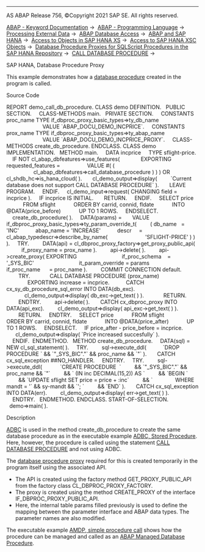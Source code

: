   

* * *

AS ABAP Release 756, ©Copyright 2021 SAP SE. All rights reserved.

[ABAP - Keyword Documentation](https://help.sap.com/doc/abapdocu_756_index_htm/7.56/en-US/abenabap.htm) →  [ABAP - Programming Language](https://help.sap.com/doc/abapdocu_756_index_htm/7.56/en-US/abenabap_reference.htm) →  [Processing External Data](https://help.sap.com/doc/abapdocu_756_index_htm/7.56/en-US/abenabap_language_external_data.htm) →  [ABAP Database Access](https://help.sap.com/doc/abapdocu_756_index_htm/7.56/en-US/abendb_access.htm) →  [ABAP and SAP HANA](https://help.sap.com/doc/abapdocu_756_index_htm/7.56/en-US/abenabap_hana.htm) →  [Access to Objects in SAP HANA XS](https://help.sap.com/doc/abapdocu_756_index_htm/7.56/en-US/abensap_hana_access.htm) →  [Access to SAP HANA XSC Objects](https://help.sap.com/doc/abapdocu_756_index_htm/7.56/en-US/abensap_hana_access_xsc.htm) →  [Database Procedure Proxies for SQLScript Procedures in the SAP HANA Repository](https://help.sap.com/doc/abapdocu_756_index_htm/7.56/en-US/abensql_script.htm) →  [CALL DATABASE PROCEDURE](https://help.sap.com/doc/abapdocu_756_index_htm/7.56/en-US/abapcall_database_procedure.htm) → 

SAP HANA, Database Procedure Proxy

This example demonstrates how a [database procedure](https://help.sap.com/doc/abapdocu_756_index_htm/7.56/en-US/abendatabase_procedure_glosry.htm "Glossary Entry") created in the program is called.

Source Code

REPORT demo\_call\_db\_procedure.
CLASS demo DEFINITION.
  PUBLIC SECTION.
    CLASS-METHODS main.
  PRIVATE SECTION.
    CONSTANTS proc\_name TYPE if\_dbproc\_proxy\_basic\_types=>ty\_db\_name
                        VALUE \`ABAP\_DOCU\_DEMO\_INCPRICE\`.
    CONSTANTS prox\_name TYPE if\_dbproc\_proxy\_basic\_types=>ty\_abap\_name
                        VALUE \`ABAP\_DOCU\_DEMO\_INCPRICE\_PROXY\`.
    CLASS-METHODS create\_db\_procedure.
ENDCLASS.
CLASS demo IMPLEMENTATION.
  METHOD main.
    DATA incprice     TYPE sflight-price.
    IF NOT cl\_abap\_dbfeatures=>use\_features(
             EXPORTING
               requested\_features =
                 VALUE #( (
                  cl\_abap\_dbfeatures=>call\_database\_procedure ) ) ) OR
       cl\_shdb\_hc=>is\_hana\_cloud( ).
      cl\_demo\_output=>display(
        \`Current database does not support CALL DATABASE PROCEDURE\` ).
      LEAVE PROGRAM.
    ENDIF.
    cl\_demo\_input=>request( CHANGING field = incprice ).
    IF incprice IS INITIAL.
      RETURN.
    ENDIF.
    SELECT price
           FROM sflight
           ORDER BY carrid, connid, fldate
           INTO @DATA(price\_before)
           UP TO 1 ROWS.
    ENDSELECT.
    create\_db\_procedure( ).
    DATA(params) =
      VALUE if\_dbproc\_proxy\_basic\_types=>ty\_param\_override\_t(
        ( db\_name   = 'INC'
          abap\_name = 'INCREASE'
          descr     = cl\_abap\_typedescr=>describe\_by\_name(
                        'SFLIGHT-PRICE' ) ) ).
    TRY.
        DATA(api) = cl\_dbproc\_proxy\_factory=>get\_proxy\_public\_api(
          if\_proxy\_name = prox\_name ).
        api->delete( ).
        api->create\_proxy( EXPORTING
                             if\_proc\_schema    = '\_SYS\_BIC'
                             it\_param\_override = params
                             if\_proc\_name      = proc\_name ).
        COMMIT CONNECTION default.
        TRY.
            CALL DATABASE PROCEDURE (prox\_name)
              EXPORTING increase = incprice.
          CATCH cx\_sy\_db\_procedure\_sql\_error INTO DATA(db\_exc).
            cl\_demo\_output=>display( db\_exc->get\_text( ) ).
            RETURN.
        ENDTRY.
        api->delete( ).
      CATCH cx\_dbproc\_proxy INTO DATA(api\_exc).
        cl\_demo\_output=>display( api\_exc->get\_text( ) ).
        RETURN.
    ENDTRY.
    SELECT price
           FROM sflight
           ORDER BY carrid, connid, fldate
           INTO @DATA(price\_after)
           UP TO 1 ROWS.
    ENDSELECT.
    IF price\_after - price\_before = incprice.
      cl\_demo\_output=>display( \`Price increased succesfully\` ).
    ENDIF.  ENDMETHOD.
  METHOD create\_db\_procedure.
    DATA(sql) = NEW cl\_sql\_statement( ).
    TRY.
        sql->execute\_ddl(
          \`DROP PROCEDURE \` && \`"\_SYS\_BIC"."\` && proc\_name && \`"\` ).
      CATCH cx\_sql\_exception ##NO\_HANDLER.
    ENDTRY.
    TRY.
        sql->execute\_ddl(
           \`CREATE PROCEDURE  \`
        && \`"\_SYS\_BIC"."\` && proc\_name && \`"\`
        && \` (IN inc DECIMAL(15,2)) AS \`
        && \`BEGIN \`
        && \`UPDATE sflight SET price = price + :inc\`
        && \`               WHERE mandt = '\` && sy-mandt && \`'; \`
        && \`END\` ).
      CATCH cx\_sql\_exception INTO DATA(err).
        cl\_demo\_output=>display( err->get\_text( ) ).
    ENDTRY.
  ENDMETHOD.
ENDCLASS.
START-OF-SELECTION.
  demo=>main( ).

Description

[ADBC](https://help.sap.com/doc/abapdocu_756_index_htm/7.56/en-US/abenadbc_glosry.htm "Glossary Entry") is used in the method create\_db\_procedure to create the same database procedure as in the executable example [ADBC, Stored Procedure](https://help.sap.com/doc/abapdocu_756_index_htm/7.56/en-US/abenadbc_procedure_abexa.htm). Here, however, the procedure is called using the statement [CALL DATABASE PROCEDURE](https://help.sap.com/doc/abapdocu_756_index_htm/7.56/en-US/abapcall_database_procedure.htm) and not using ADBC.

The [database procedure proxy](https://help.sap.com/doc/abapdocu_756_index_htm/7.56/en-US/abendatabase_proc_proxy_glosry.htm "Glossary Entry") required for this is created temporarily in the program itself using the associated API.

-   The API is created using the factory method GET\_PROXY\_PUBLIC\_API from the factory class CL\_DBPROC\_PROXY\_FACTORY.
-   The proxy is created using the method CREATE\_PROXY of the interface IF\_DBPROC\_PROXY\_PUBLIC\_API.
-   Here, the internal table params filled previously is used to define the mapping between the parameter interface and ABAP data types. The parameter names are also modified.

The executable example [AMDP, simple procedure call](https://help.sap.com/doc/abapdocu_756_index_htm/7.56/en-US/abenamdp_abexa.htm) shows how the procedure can be managed and called as an [ABAP Managed Database Procedure](https://help.sap.com/doc/abapdocu_756_index_htm/7.56/en-US/abenamdp.htm).